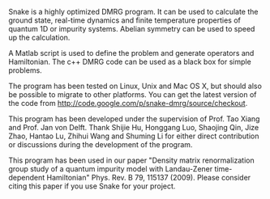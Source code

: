 Snake is a highly optimized DMRG program. It can be used to calculate the ground state, real-time dynamics and finite temperature properties of quantum 1D or impurity systems.
Abelian symmetry can be used to speed up the calculation.

A Matlab script is used to define the problem and generate operators and Hamiltonian. The c++ DMRG code can be used as a black box for simple problems.

The program has been tested on Linux, Unix and Mac OS X, but should also be possible to migrate to other platforms. You can get the latest version of the code from http://code.google.com/p/snake-dmrg/source/checkout.

This program has been developed under the supervision of Prof. Tao Xiang and Prof. Jan von Delft. Thank Shijie Hu, Honggang Luo, Shaojing Qin, Jize Zhao, Hantao Lu, Zhihui Wang and Shuming Li for either direct contribution or discussions during the development of the program.

This program has been used in our paper "Density matrix renormalization group study of a quantum impurity model with Landau-Zener time-dependent Hamiltonian" Phys. Rev. B 79, 115137 (2009). Please consider citing this paper if you use Snake for your project.